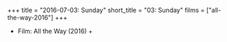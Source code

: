 +++
title = "2016-07-03: Sunday"
short_title = "03: Sunday"
films = ["all-the-way-2016"]
+++


* Film: All the Way (2016) +
